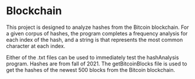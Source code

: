 # Blockchain
This project is designed to analyze hashes from the Bitcoin blockchain.
For a given corpus of hashes, the program completes a frequency analysis for each index of the hash,
and a string is that represents the most common character at each index.



Either of the .txt files can be used to immediately test the hashAnalysis program. Hashes are from fall of 2021.
The getBitcoinBlocks file is used to get the hashes of the newest 500 blocks from the Bitcoin blockchain.
